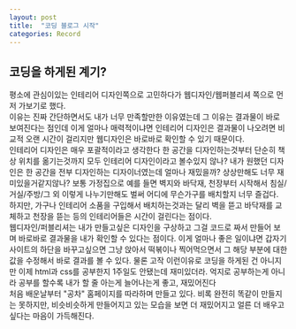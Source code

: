 ```yaml
---
layout: post
title:  "코딩 블로그 시작"
categories: Record
---
```


## 코딩을 하게된 계기?


평소에 관심이있는 인테리어 디자인쪽으로 고민하다가
웹디자인/웹퍼블리셔 쪽으로 먼저 가보기로 했다.  
이유는 진짜 간단하면서도 내가 너무 만족할만한 이유였는데
그 이유는 결과물이 바로 보여진다는 점인데
이게 얼마나 매력적이냐면 인테리어 디자인은 결과물이 나오려면
비교적 오랜 시간이 걸리지만 웹디자인은 바로바로 확인할 수 있기 때문이다.  
인테리어 디자인은 매우 포괄적이라고 생각한다  한 공간을 디자인하는것부터
단순히 책상 위치를 옮기는것까지 모두 인테리어 디자인이라고 볼수있지 않나?
내가 원했던 디자인은 한 공간을 전부 디자인하는 디자이너였는데 얼마나 재밌을까?
상상만해도 너무 재미있을거같지않나?
보통 가정집으로 예를 들면 벽지와 바닥재, 천장부터 시작해서 침실/거실/주방/그 외
이렇게 나누기만해도 벌써 어디에 무슨가구를 배치할지 너무 즐겁다.
하지만, 가구나 인테리어 소품을 구입해서 배치하는것과는 달리 벽을 뜯고 바닥재를
교체하고 천장을 뜯는 등의 인테리어들은 시간이 걸린다는 점이다.  
웹디자인/퍼블리셔는 내가 만들고싶은 디자인을 구상하고 그걸 코드로 짜서
만들어 보며 바로바로 결과물을 내가 확인할 수 있다는 점이다.
이게 얼마나 좋은 일이냐면 갑자기 사이트의 하단을 바꾸고싶으면 그냥 앉아서
떡볶이나 찍어먹으면서 그 해당 부분에 대한 값을 수정해서 바로 결과를 볼 수 있다.
물론 고작 이런이유로 코딩을 하게된 건 아니지만 이제 html과 css를 공부한지
1주일도 안됐는데 재미있더라. 억지로 공부하는게 아니라 공부를 할수록
내가 할 줄 아는게 늘어나는게 좋고, 재밌어진다  
처음 배운날부터 "공차" 홈페이지를 따라하며 만들고 있다.
비록 완전히 똑같이 만들지는 못하지만, 비슷비슷하게 만들어지고 있는
모습을 보면 더 재밌어지고 얼른 더 배우고싶다는 마음이 가득해진다.  
